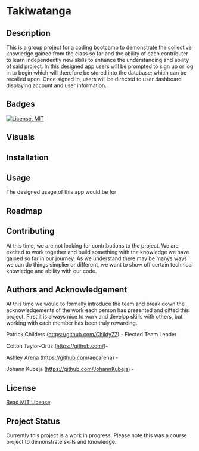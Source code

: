 # Takiwatanga

## Description
This is a group project for a coding bootcamp to demonstrate the collective knowledge gained from the class so far and the ability of each contributer to learn independently new skills to enhance the understanding and ability of said project. In this designed app users will be prompted to sign up or log in to begin which will therefore be stored into the database; which can be recalled upon. Once signed in, users will be directed to user dashboard displaying account and user information.

## Badges
[![License: MIT](https://img.shields.io/badge/License-MIT-yellow.svg)](https://opensource.org/licenses/MIT)

## Visuals


## Installation


## Usage
The designed usage of this app would be for 

## Roadmap


## Contributing
At this time, we are not looking for contributions to the project. We are excited to work together and build something with the knowledge we have gained so far in our journey. As we understand there may be manys ways we can do things simplier or different, we want to show off certain technical knowledge and ability with our code.

## Authors and Acknowledgement
At this time we would to formally introduce the team and break down the acknowledgements of the work each person has presented and gifted this project. First it is always nice to work and develop skills with others, but working with each member has been truly rewarding.  


Patrick Childers (https://github.com/Childy77) - Elected Team Leader

Colton Taylor-Ortiz (https://github.com/)- 

Ashley Arena (https://github.com/aecarena) - 

Johann Kubeja (https://github.com/JohannKubeja) - 


## License
[Read MIT License](https://opensource.org/licenses/MIT)

## Project Status
Currently this project is a work in progress. Please note this was a course project to demonstrate skills and knowledge. 
